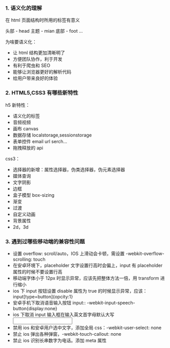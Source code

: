 ### 1. 语义化的理解

在 html 页面结构时所用的标签有意义

头部 - head 主题 - mian 底部 - foot ...

为啥要语义化：

- 让 html 结构更加清晰明了
- 方便团队协作，利于开发
- 有利于爬虫和 SEO
- 能够让浏览器更好的解析代码
- 给用户带来良好的体验

### 2. HTML5,CSS3 有哪些新特性

h5 新特性：

- 语义化的标签
- 音频视频
- 画布 canvas
- 数据存储 localstorage,sessionstorage
- 表单控件 email url serch...
- 拖拽释放的 api

css3：

- 选择器的新增：属性选择器，伪类选择器，伪元素选择器
- 媒体查询
- 文字阴影
- 边框
- 盒子模型 box-sizing
- 渐变
- 过渡
- 自定义动画
- 背景属性
- 2d，3d

### 3. 遇到过哪些移动端的兼容性问题

- 设置 overflow: scroll/auto，IOS 上滑动会卡顿，需设置 -webkit-overflow-scrolling: touch
- 在安卓环境下，placeholder 文字设置行高时会偏上，input 有 placeholder 属性的时候不要设置行高
- 移动端字体小于 12px 时显示异常，应该先把整体方法一倍，用 transform 进行缩小
- ios 下 input 按钮设置 disable 属性为 true 的时候显示异常，应该：input[type=button]{opcity:1}
- 安卓手机下取消语音输入按钮 input:: -webkit-input-speech-button{display:none}
- ios 下取消 input 输入框在输入英文首字母默认大写<input autocapitalize='off' autocorrect='off'/>
- 禁用 ios 和安卓用户选中文字，添加全局 css：-webkit-user-select: none
- 禁止 ios 弹出各种弹窗，-webkit-touch-callout: none
- 禁止 ios 识别长串数字为电话。添加 meta 属性<meta conten='telephone=no' name='format-detection'>
